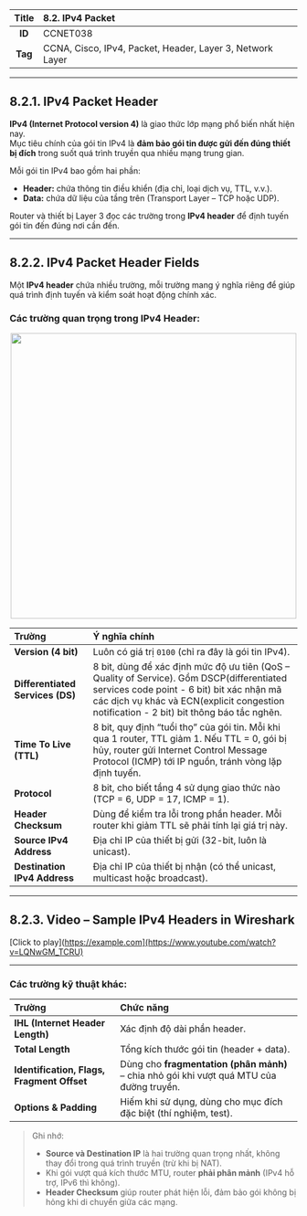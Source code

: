 
| **Title** | 8.2. IPv4 Packet |
|:---------:|:----------------|
| **ID**    | CCNET038        |
| **Tag**   | CCNA, Cisco, IPv4, Packet, Header, Layer 3, Network Layer |

---

## 8.2.1. IPv4 Packet Header

**IPv4 (Internet Protocol version 4)** là giao thức lớp mạng phổ biến nhất hiện nay.  
Mục tiêu chính của gói tin IPv4 là **đảm bảo gói tin được gửi đến đúng thiết bị đích** trong suốt quá trình truyền qua nhiều mạng trung gian.

Mỗi gói tin IPv4 bao gồm hai phần:
- **Header:** chứa thông tin điều khiển (địa chỉ, loại dịch vụ, TTL, v.v.).
- **Data:** chứa dữ liệu của tầng trên (Transport Layer – TCP hoặc UDP).

Router và thiết bị Layer 3 đọc các trường trong **IPv4 header** để định tuyến gói tin đến đúng nơi cần đến.

---

## 8.2.2. IPv4 Packet Header Fields

Một **IPv4 header** chứa nhiều trường, mỗi trường mang ý nghĩa riêng để giúp quá trình định tuyến và kiểm soát hoạt động chính xác.

###  Các trường quan trọng trong IPv4 Header:

<p align="center">
  <img src="../../images/kì 1/module 8/8.2.2.jpg" width="500"/>
</p>


| **Trường** | **Ý nghĩa chính** |
|:------------|:-----------------|
| **Version (4 bit)** | Luôn có giá trị `0100` (chỉ ra đây là gói tin IPv4). |
| **Differentiated Services (DS)** | 8 bit, dùng để xác định mức độ ưu tiên (QoS – Quality of Service). Gồm DSCP(differentiated services code point - 6 bit) bit xác nhận mã các dịch vụ khác và ECN(explicit congestion notification - 2 bit) bit thông báo tắc nghẽn. |
| **Time To Live (TTL)** | 8 bit, quy định “tuổi thọ” của gói tin. Mỗi khi qua 1 router, TTL giảm 1. Nếu TTL = 0, gói bị hủy, router gửi Internet Control Message Protocol (ICMP) tới IP nguồn, tránh vòng lặp định tuyến. |
| **Protocol** | 8 bit, cho biết tầng 4 sử dụng giao thức nào (TCP = 6, UDP = 17, ICMP = 1). |
| **Header Checksum** | Dùng để kiểm tra lỗi trong phần header. Mỗi router khi giảm TTL sẽ phải tính lại giá trị này. |
| **Source IPv4 Address** | Địa chỉ IP của thiết bị gửi (32-bit, luôn là unicast). |
| **Destination IPv4 Address** | Địa chỉ IP của thiết bị nhận (có thể unicast, multicast hoặc broadcast). |

---

## 8.2.3. Video – Sample IPv4 Headers in Wireshark

[Click to play](https://example.com](https://www.youtube.com/watch?v=LQNwGM_TCRU)

---

###  Các trường kỹ thuật khác:

| **Trường** | **Chức năng** |
|:------------|:--------------|
| **IHL (Internet Header Length)** | Xác định độ dài phần header. |
| **Total Length** | Tổng kích thước gói tin (header + data). |
| **Identification, Flags, Fragment Offset** | Dùng cho **fragmentation (phân mảnh)** – chia nhỏ gói khi vượt quá MTU của đường truyền. |
| **Options & Padding** | Hiếm khi sử dụng, dùng cho mục đích đặc biệt (thí nghiệm, test). |


>  Ghi nhớ: 
>- **Source và Destination IP** là hai trường quan trọng nhất, không thay đổi trong quá trình truyền (trừ khi bị NAT).  
>- Khi gói vượt quá kích thước MTU, router **phải phân mảnh** (IPv4 hỗ trợ, IPv6 thì không).  
>- **Header Checksum** giúp router phát hiện lỗi, đảm bảo gói không bị hỏng khi di chuyển giữa các mạng.


